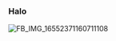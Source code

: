 ### Halo

<!--
**irfanXD/IrfanXD** is a ✨ _special_ ✨ repository because its `README.md` (this file) appears on your GitHub profile.

Berikut adalah beberapa ide untuk Anda mulai:
saya
- Saat ini samengerjakanmengerjamengerjak
- Saya sedang belajar ...
- 👯 I’m looking to collaborate on ...
- Saya mencari bantuan dengan ...
 ...

saya
saya
-->
![FB_IMG_16552371160711108](https://user-images.githubusercontent.com/107719183/174393950-c8763464-b03f-4d9d-9a12-7a74c9deb335.jpg)
